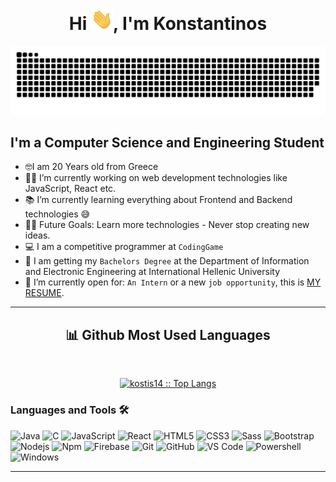 <div align="center">
<h1 align="center">Hi <img width="35" src="https://raw.githubusercontent.com/1999AZZAR/1999AZZAR/main/resources/img/waving.gif">, I'm Konstantinos</h1>

</div>

<div align="center">
  <a href="https://kostis14.github.io/kostis14/">
  <img  src="https://raw.githubusercontent.com/1999AZZAR/1999AZZAR/main/resources/img/grid-snake.svg"
       alt="snake" /></a>
</div>


## I'm a Computer Science and Engineering Student  

- :nerd_face:I am 20 Years old from Greece
- 👨‍💻 I’m currently working on web development technologies like JavaScript, React etc.
- 📚 I’m currently learning everything about Frontend and Backend technologies 😅
- 💪🏼 Future Goals: Learn more technologies - Never stop creating new ideas.
- :computer: I am a competitive programmer at `CodingGame`
- :school: I am getting my `Bachelors Degree` at the Department of Information and Electronic Engineering at International Hellenic University
- :thinking: I’m currently open for: `An Intern` or a new `job opportunity`, this is [MY RESUME](https://drive.google.com/file/d/1gdiny_4f5TVbSdfyAQxokLMMrBTi054P/view?usp=sharing).

---

</div>




 
  <div>
    <h2 align="center"> 📊 Github Most Used Languages </h2>
      <br/>
        <p align="center">
          <a href="https://github.com/kostis14/">
          <img src="https://github-readme-stats.vercel.app/api/top-langs/?username=kostis14&langs_count=6&theme=gruvbox&layout=compact&hide_border=true" alt="kostis14 :: Top Langs" /></a>
        </p>
        
     
  </div>    


### Languages and Tools 🛠 

![Java](http://img.shields.io/badge/-Java-5B4638?style=flat-square&logo=java&logoColor=ffffff)
![C](http://img.shields.io/badge/-C-A8B9CC?style=flat-square&logo=c&logoColor=ffffff)
![JavaScript](https://img.shields.io/badge/-JavaScript-%23F7DF1C?style=flat-square&logo=javascript&logoColor=000000&labelColor=%23F7DF1C&color=%23FFCE5A)
![React](https://img.shields.io/badge/-React-61DAFB?style=flat-square&logo=react&logoColor=ffffff)
![HTML5](https://img.shields.io/badge/-HTML5-%23E44D27?style=flat-square&logo=html5&logoColor=ffffff)
![CSS3](https://img.shields.io/badge/-CSS3-%231572B6?style=flat-square&logo=css3)
![Sass](https://img.shields.io/badge/-Sass-%23CC6699?style=flat-square&logo=sass&logoColor=ffffff)
![Bootstrap](https://img.shields.io/badge/-Bootstrap-563D7C?style=flat-square&logo=Bootstrap)
![Nodejs](https://img.shields.io/badge/-Nodejs-339933?style=flat-square&logo=Node.js&logoColor=ffffff)
![Npm](https://img.shields.io/badge/-npm-CB3837?style=flat-square&logo=npm)
![Firebase](https://img.shields.io/badge/-Firebase-FFCA28?style=flat-square&logo=firebase&logoColor=ffffff)
![Git](https://img.shields.io/badge/-Git-%23F05032?style=flat-square&logo=git&logoColor=%23ffffff)
![GitHub](https://img.shields.io/badge/-GitHub-181717?style=flat-square&logo=github)
![VS Code](http://img.shields.io/badge/-VS%20Code-007ACC?style=flat-square&logo=visual-studio-code&logoColor=ffffff)
![Powershell](http://img.shields.io/badge/-Powershell-5391FE?style=flat-square&logo=powershell&logoColor=ffffff)
![Windows](http://img.shields.io/badge/-Windows-0078D6?style=flat-square&logo=windows&logoColor=ffffff)




------

